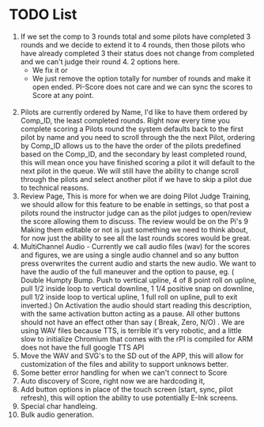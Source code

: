 # TODO List

1. If we set the comp to 3 rounds total and some pilots have completed 3 rounds and we decide to extend it to 4 rounds, then those pilots who have already completed 3 their status does not change from completed and we can't judge their round 4.
	2 options here.
	- We fix it or
    - We just remove the option totally for number of rounds and make it open ended. PI-Score does not care and we can sync the scores to Score at any point.
	<br>  
2. Pilots are currently ordered by Name, I'd like to have them ordered by Comp_ID, the least completed rounds. Right now every time you complete scoring a Pilots round the system defaults back to the first pilot by name and you need to scroll through the the next Pilot, ordering by Comp_ID allows us to the have the order of the pilots predefined based on the Comp_ID, and the secondary by least completed round, this will mean once you have finished scoring a pilot it will default to the next pilot in the queue. We will still have the ability to change scroll through the pilots and select another pilot if we have to skip a pilot due to technical reasons.
	<br>  
3. Review Page, This is more for when we are doing Pilot Judge Training, we should allow for this feature to be enable in settings, so that post a pilots round the instructor judge can as the pilot judges to open/review the score allowing them to discuss. The review would be on the Pi's 9 Making them editable or not is just something we need to think about, for now just the ability to see all the last rounds scores would be great.
	<br>  
4. MultiChannel Audio - Currently we call audio files (wav) for the scores and figures, we are using a single audio channel and so any button press overwrites the current audio and starts the new audio. We want to have the audio of the full maneuver and the option to pause, eg.  ( Double Humpty Bump. Push to vertical upline, 4 of 8 point roll on upline, pull 1/2 inside loop to vertical downline, 1 1/4 positive snap on downline, pull 1/2 inside loop to vertical upline, 1 full roll on upline, pull to exit inverted.)  On Activation the audio should start reading this description, with the same activation button acting as a pause. All other buttons should not have an effect other than say ( Break, Zero, N/O) . We are using WAV files because TTS, is terrible it's very robotic, and a little slow to initialize Chromium that comes with the rPI is compiled for ARM does not have the full google TTS API
	<br>  
5. Move the WAV and SVG's to the SD out of the APP, this will allow for customization of the files and ability to support unknows better.
	<br>  
6. Some better error handling for when we can't connect to Score
	<br>  
7. Auto discovery of Score, right now we are hardcoding it,
	<br>  
8.  Add button options in place of the touch screen (start, sync, pilot refresh), this will option the ability to use potentially E-Ink screens.
	<br>  
9.  Special char handleing.
	<br>  
10. Bulk audio generation.
